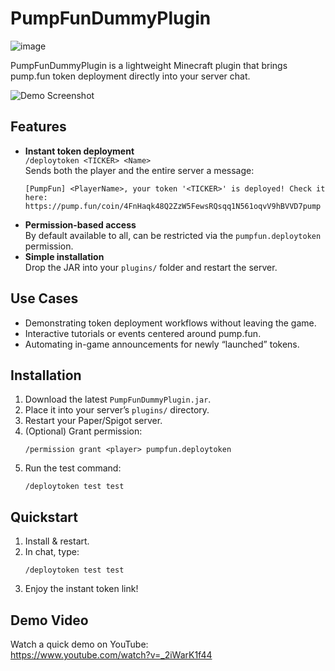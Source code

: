 # PumpFunDummyPlugin

![image](https://github.com/user-attachments/assets/fa97f34c-8084-43f7-84f8-5b7478a2c1df)


PumpFunDummyPlugin is a lightweight Minecraft plugin that brings pump.fun token deployment directly into your server chat.

![Demo Screenshot](https://img.youtube.com/vi/_2iWarK1f44/0.jpg)

## Features

- **Instant token deployment**  
  `/deploytoken <TICKER> <Name>`  
  Sends both the player and the entire server a message:  
  ```
  [PumpFun] <PlayerName>, your token '<TICKER>' is deployed! Check it here: https://pump.fun/coin/4FnHaqk48Q2ZzW5FewsRQsqq1N561oqvV9hBVVD7pump
  ```
- **Permission-based access**  
  By default available to all, can be restricted via the `pumpfun.deploytoken` permission.
- **Simple installation**  
  Drop the JAR into your `plugins/` folder and restart the server.

## Use Cases

- Demonstrating token deployment workflows without leaving the game.  
- Interactive tutorials or events centered around pump.fun.  
- Automating in-game announcements for newly “launched” tokens.

## Installation

1. Download the latest `PumpFunDummyPlugin.jar`.  
2. Place it into your server’s `plugins/` directory.  
3. Restart your Paper/Spigot server.  
4. (Optional) Grant permission:  
   ```
   /permission grant <player> pumpfun.deploytoken
   ```
5. Run the test command:  
   ```
   /deploytoken test test
   ```

## Quickstart

1. Install & restart.  
2. In chat, type:  
   ```
   /deploytoken test test
   ```
3. Enjoy the instant token link!

## Demo Video

Watch a quick demo on YouTube:  
https://www.youtube.com/watch?v=_2iWarK1f44
